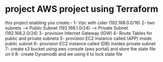 # project AWS project using Terraform 
this project enabling you create:-
1- Vpc with cider (192.168.0.0/16)
2- two subnets
       --> Public Subnet (192.168.1.0/24)
       --> Private Subnet (192.168.2.0/24)
3- provision Internet Gateway (IGW)
4- Route Tables for public and private subnets
5- provision EC2 instance called (APP) inside public subnet
6- provision EC2 instance called (DB) insides private subnet
7- create s3 bucket using aws console (aws portal) and store the state file on it 
8- create Dynamodb and we using it to lock state file 
